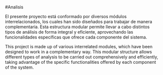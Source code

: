 #Analisis

El presente proyecto está conformado por diversos módulos interrelacionados, los cuales han sido diseñados para trabajar de manera complementaria. Esta estructura modular permite llevar a cabo distintos tipos de análisis de forma integral y eficiente, aprovechando las funcionalidades específicas que ofrece cada componente del sistema.


This project is made up of various interrelated modules, which have been designed to work in a complementary way. This modular structure allows different types of analysis to be carried out comprehensively and efficiently, taking advantage of the specific functionalities offered by each component of the system.

